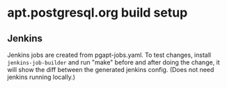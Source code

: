 apt.postgresql.org build setup
==============================

Jenkins
-------

Jenkins jobs are created from pgapt-jobs.yaml. To test changes, install
`jenkins-job-builder` and run "make" before and after doing the change, it will
show the diff between the generated jenkins config. (Does not need jenkins
running locally.)
